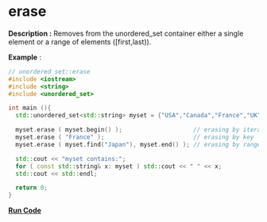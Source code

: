 # erase

**Description :** Removes from the unordered_set container either a single element or a range of elements ([first,last)).

**Example** :

```cpp
// unordered_set::erase
#include <iostream>
#include <string>
#include <unordered_set>

int main (){
  std::unordered_set<std::string> myset = {"USA","Canada","France","UK","Japan","Germany","Italy"};

  myset.erase ( myset.begin() );                    // erasing by iterator
  myset.erase ( "France" );                         // erasing by key
  myset.erase ( myset.find("Japan"), myset.end() ); // erasing by range

  std::cout << "myset contains:";
  for ( const std::string& x: myset ) std::cout << " " << x;
  std::cout << std::endl;

  return 0;
}
```
[**Run Code**](https://rextester.com/THRHP12398)
